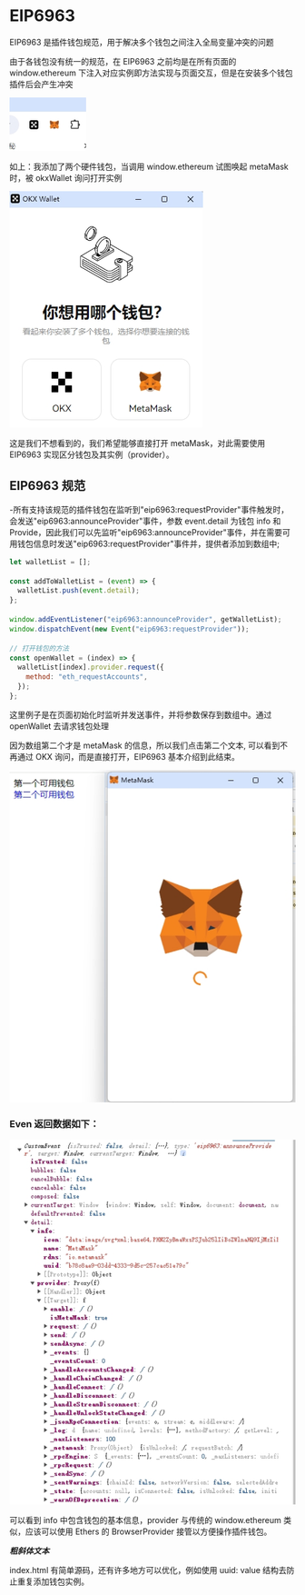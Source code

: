 # EIP6963

EIP6963 是插件钱包规范，用于解决多个钱包之间注入全局变量冲突的问题

由于各钱包没有统一的规范，在 EIP6963 之前均是在所有页面的 window.ethereum 下注入对应实例即方法实现与页面交互，但是在安装多个钱包插件后会产生冲突

![Wallet Plugin](./img/wallet.png)

如上：我添加了两个硬件钱包，当调用 window.ethereum 试图唤起 metaMask 时，被 okxWallet 询问打开实例

![Wallet Plugin](./img/okx-quest.png)

这是我们不想看到的，我们希望能够直接打开 metaMask，对此需要使用 EIP6963 实现区分钱包及其实例（provider）。

## EIP6963 规范

-所有支持该规范的插件钱包在监听到"eip6963:requestProvider"事件触发时，会发送"eip6963:announceProvider"事件，参数 event.detail 为钱包 info 和 Provide，因此我们可以先监听"eip6963:announceProvider"事件，并在需要可用钱包信息时发送"eip6963:requestProvider"事件并，提供者添加到数组中;

```javascript
let walletList = [];

const addToWalletList = (event) => {
  walletList.push(event.detail);
};

window.addEventListener("eip6963:announceProvider", getWalletList);
window.dispatchEvent(new Event("eip6963:requestProvider"));

// 打开钱包的方法
const openWallet = (index) => {
  walletList[index].provider.request({
    method: "eth_requestAccounts",
  });
};
```

这里例子是在页面初始化时监听并发送事件，并将参数保存到数组中。通过 openWallet 去请求钱包处理

因为数组第二个才是 metaMask 的信息，所以我们点击第二个文本, 可以看到不再通过 OKX 询问，而是直接打开，EIP6963 基本介绍到此结束。

![Wallet MetaMask](./img/openMetaMask.png)

### Even 返回数据如下：

![Event Detail Data](./img/event.detail.png)

可以看到 info 中包含钱包的基本信息，provider 与传统的 window.ethereum 类似，应该可以使用 Ethers 的 BrowserProvider 接管以方便操作插件钱包。

**_粗斜体文本_**

index.html 有简单源码，还有许多地方可以优化，例如使用 uuid: value 结构去防止重复添加钱包实例。
